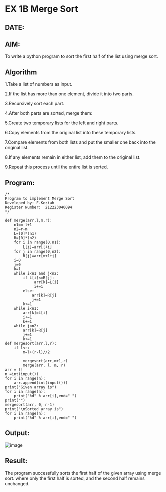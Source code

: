 # EX 1B Merge Sort
## DATE:
## AIM:
To write a python program to sort the first half of the list using merge sort.

## Algorithm
1.Take a list of numbers as input.

2.If the list has more than one element, divide it into two parts.

3.Recursively sort each part.

4.After both parts are sorted, merge them:

5.Create two temporary lists for the left and right parts.

6.Copy elements from the original list into these temporary lists.

7.Compare elements from both lists and put the smaller one back into the original list.

8.If any elements remain in either list, add them to the original list.

9.Repeat this process until the entire list is sorted.
## Program:
```
/*
Program to implement Merge Sort
Developed by: F.Keziah
Register Number:  212223040094
*/
```
```
def merge(arr,l,m,r):
    n1=m-l+1
    n2=r-m
    L=[0]*(n1)
    R=[0]*(n2)
    for i in range(0,n1):
        L[i]=arr[l+i]
    for j in range(0,n2):
        R[j]=arr[m+1+j]
    i=0
    j=0
    k=l
    while i<n1 and j<n2:
        if L[i]<=R[j]:
             arr[k]=L[i]
             i+=1
        else:
            arr[k]=R[j]
            j+=1
        k+=1
    while i<n1:
        arr[k]=L[i]
        i+=1
        k+=1
    while j<n2:
        arr[k]=R[j]
        j+=1
        k+=1
def mergesort(arr,l,r):
    if l<r:
        m=l+(r-l)//2
     
        mergesort(arr,m+1,r)
        merge(arr, l, m, r)
arr = []
n =int(input())
for i in range(n):
    arr.append(int(input()))
print("Given array is")
for i in range(n):
    print("%d" % arr[i],end=" ")
print("")
mergesort(arr, 0, n-1)
print("\nSorted array is")
for i in range(n):
    print("%d" % arr[i],end=" ")
```

## Output:

![image](https://github.com/user-attachments/assets/ee79d6a5-4a72-483e-8c93-582732fdd71b)


## Result:
The program successfully sorts the first half of the given array using merge sort. where only the first half is sorted, and the second half remains unchanged.
